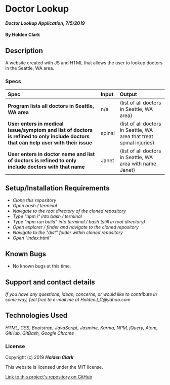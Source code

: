 # Doctor Lookup

#### _Doctor Lookup Application, 7/5/2019_

#### By **Holden Clark**

## Description

A website created with JS and HTML that allows the user to lookup doctors in the Seattle, WA area.

### Specs
| Spec | Input | Output |
| :-------------     | :------------- | :------------- |
| **Program lists all doctors in Seattle, WA area** | n/a | (list of all doctors in Seattle, WA area) |
| **User enters in medical issue/symptom and list of doctors is refined to only include doctors that can help user with their issue** | spinal | (list of all doctors in Seattle, WA area that treat spinal injuries) |
| **User enters in doctor name and list of doctors is refined to only include doctors with that name** | Janet | (list of all doctors in Seattle, WA area with name Janet) |

## Setup/Installation Requirements

* _Clone this repository_
* _Open bash / terminal_
* _Navigate to the root directory of the cloned repository_
* _Type "npm i" into bash / terminal_
* _Type "npm run build" into terminal / bash (still in root directory)_
* _Open explorer / finder and navigate to the cloned repository_
* _Navigate to the "dist" folder within cloned repository_
* _Open "index.html"_

## Known Bugs
* No known bugs at this time.

## Support and contact details

_If you have any questions, ideas, concerns, or would like to contribute in some way, feel free to e-mail me at HoldenJ_C@yahoo.com_

## Technologies Used
_HTML,_
_CSS,_
_Bootstrap,_
_JavaScript,_
_Jasmine,_
_Karma,_
_NPM,_
_jQuery,_
_Atom,_
_GitHub,_
_GitBash,_
_Google Chrome_

### License

Copyright (c) 2019 **_Holden Clark_**

This website is licensed under the MIT license.

[Link to this project's repository on GitHub](https://github.com/HoldenJC/doctor-lookup)
